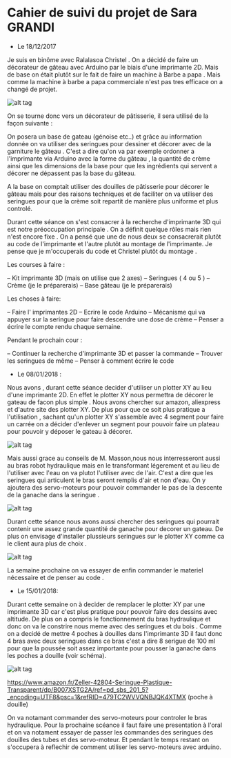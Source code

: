 # Cahier de suivi du projet de Sara GRANDI
- Le 18/12/2017                                 

Je suis en binôme avec Ralalasoa Christel . On a décidé de faire un décorateur de gâteau avec Arduino par le biais d'une imprimante 2D. Mais de base on était plutôt sur le fait de faire un machine à Barbe a papa . Mais comme la machine à barbe a papa commerciale n'est pas tres efficace on a changé de projet.

![alt tag](https://www.themadeco.fr/img/scenes/29-scene_v2.jpg)

On se tourne donc vers un décorateur de pâtisserie, il sera utilisé de la façon suivante :

On posera un base de gateau (génoise etc..) et grâce au information donnée on va utiliser des seringues pour dessiner et décorer avec de la garniture le gâteau . C'est a dire qu'on va par exemple ordonner a l'imprimante via Arduino avec la forme du gâteau , la quantité de crème ainsi que les dimensions de la base pour que les ingrédients qui servent a décorer ne dépassent pas la base du gâteau.

A la base on comptait utiliser des douilles de pâtisserie pour décorer le gâteau mais pour des raisons techniques et de faciliter on va utiliser des seringues pour que la crème soit repartit de manière plus uniforme et plus controlé.

Durant cette séance on s'est consacrer à la recherche d'imprimante 3D qui est notre préoccupation principale . On a définit quelque rôles mais rien n'est encore fixe . On a pensé que une de nous deux se consacrerait plutôt au code de l'imprimante et l'autre plutôt au montage de l'imprimante. Je pense que je m'occuperais du code et Christel plutôt du montage .

Les courses à faire :

– Kit imprimante 3D (mais on utilise que 2 axes)
– Seringues ( 4 ou 5 )
– Crème (je le préparerais)
– Base gâteau (je le préparerais)

Les choses à faire:

– Faire l' imprimantes 2D
– Ecrire le code Arduino
– Mécanisme qui va appuyer sur la seringue pour faire descendre une dose de crème
– Penser a écrire le compte rendu chaque semaine.

Pendant le prochain cour :

– Continuer la recherche d'imprimante 3D et passer la commande
– Trouver les seringues de même
– Penser à comment écrire le code

- Le 08/01/2018 :

Nous avons , durant cette séance decider d'utiliser un plotter XY au lieu d'une imprimante 2D. En effet le plotter XY nous permettra de décorer le gateau de facon plus simple . Nous avons chercher sur amazon, aliexpress et d'autre site des plotter XY. De plus pour que ce soit plus pratique a l'utilisation , sachant qu'un plotter XY s'assemble avec 4 segment pour faire un carrée on a décider d'enlever un segment pour pouvoir faire un plateau pour pouvoir y déposer le gateau à décorer.

![alt tag](https://www.robotshop.com/media/files/images2/makeblock-xy-plotter-robot-kit-no-electronics-desc1.jpg)

Mais aussi grace au conseils de M. Masson,nous nous interresseront aussi au bras robot hydraulique mais en le transformant légerement et au lieu de l'utiliser avec l'eau on va plutot l'utiliser avec de l'air. C'est a dire que les seringues qui articulent le bras seront remplis d'air et non d'eau. On y ajoutera des servo-moteurs pour pouvoir commander le pas de la descente de la ganache dans la seringue .

![alt tag](https://i.pinimg.com/736x/ca/f4/db/caf4db8eab444065206d962a3e65ea17--robot-arm-model-kits.jpg)

Durant cette séance nous avons aussi chercher des seringues qui pourrait contenir une assez grande quantité de ganache pour decorer un gateau. De plus on envisage d'installer plussieurs seringues sur le plotter XY comme ca le client aura plus de choix .

![alt tag](https://www.cuisinstore.com/media/imageCMS/seringue-a-decorer-inox-1307-350x350.jpg)

La semaine prochaine on va essayer de enfin commander le materiel nécessaire et de penser au code .

- Le 15/01/2018:

 Durant cette semaine on à decider de remplacer le plotter XY par une imprimante 3D car c'est plus pratique pour pouvoir faire des dessins avec altitude. De plus on a compris le fonctionnement du bras hydraulique et donc on va le constrire nous meme avec des seringues et du bois . Comme on a decidé de mettre 4 poches à douilles dans l'imprimante 3D il faut donc 4 bras avec deux seringues dans ce bras c'est a dire 8 serigue de 100 ml pour que la poussée soit assez importante pour pousser la ganache dans les poches a douille (voir schéma).
 
 ![alt tag](https://images-na.ssl-images-amazon.com/images/I/51jeIWHUKML._SY542_.jpg)
 
 https://www.amazon.fr/Zeller-42804-Seringue-Plastique-Transparent/dp/B007XSTG2A/ref=pd_sbs_201_5?_encoding=UTF8&psc=1&refRID=479TC2WVVQNBJQK4XTMX  (poche à douille)
 
 On va notamant commander des servo-moteurs pour controler le bras hydraulique.
 Pour la prochaine scéance il faut faire une presentation à l'oral et on va notament essayer de passer les commandes des seringues des douilles des tubes et des servo-moteur.
 Et pendant le temps restant on s'occupera à reflechir de comment utiliser les servo-moteurs avec arduino.
 

